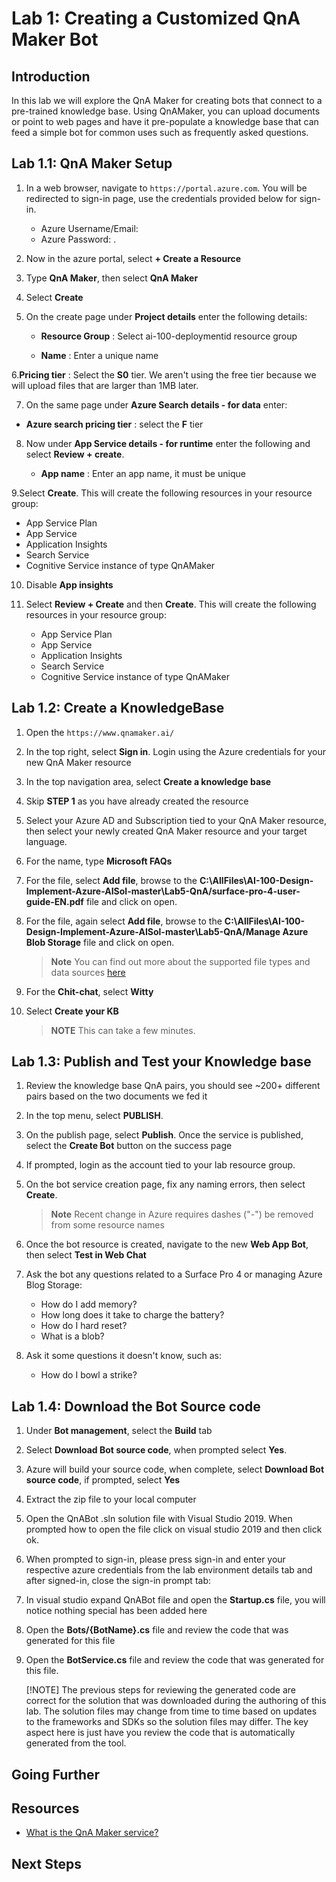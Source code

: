 # Lab 1: Creating a Customized QnA Maker Bot

## Introduction

In this lab we will explore the QnA Maker for creating bots that connect to a pre-trained knowledge base.  Using QnAMaker, you can upload documents or point to web pages and have it pre-populate a knowledge base that can feed a simple bot for common uses such as frequently asked questions.

## Lab 1.1: QnA Maker Setup

1. In a web browser, navigate to ```https://portal.azure.com```. You will be redirected to sign-in page, use the credentials provided below for sign-in.
    * Azure Username/Email: <inject key="AzureAdUserEmail"></inject>
    * Azure Password: <inject key="AzureAdUserPassword"></inject>.

2. Now in the azure portal, select **+ Create a Resource**

3. Type **QnA Maker**, then select **QnA Maker**

4. Select **Create**

5. On the create page under **Project details** enter the following details:

   - **Resource Group** : Select ai-100-deploymentid resource group

   - **Name** : Enter a unique name 

6.**Pricing tier** : Select the **S0** tier. We aren't using the free tier because we will upload files that are larger than 1MB later.

7. On the same page under **Azure Search details - for data** enter:

 - **Azure search pricing tier** : select the **F** tier

8. Now under **App Service details - for runtime** enter the following and select **Review + create**.

   - **App name** : Enter an app name, it must be unique

9.Select **Create**.  This will create the following resources in your resource group:

- App Service Plan
- App Service
- Application Insights
- Search Service
- Cognitive Service instance of type QnAMaker

10. Disable **App insights**

11. Select **Review + Create** and then **Create**. This will create the following resources in your resource group:

    - App Service Plan
    - App Service
    - Application Insights
    - Search Service
    - Cognitive Service instance of type QnAMaker

## Lab 1.2: Create a KnowledgeBase

1. Open the ```https://www.qnamaker.ai/```

1. In the top right, select **Sign in**.  Login using the Azure credentials for your new QnA Maker resource

1. In the top navigation area, select **Create a knowledge base**

1. Skip **STEP 1** as you have already created the resource

1. Select your Azure AD and Subscription tied to your QnA Maker resource, then select your newly created QnA Maker resource and your target language.

1. For the name, type **Microsoft FAQs**

1. For the file, select **Add file**, browse to the **C:\AllFiles\AI-100-Design-Implement-Azure-AISol-master\Lab5-QnA/surface-pro-4-user-guide-EN.pdf** file and click on open.

1. For the file, again select **Add file**, browse to the **C:\AllFiles\AI-100-Design-Implement-Azure-AISol-master\Lab5-QnA/Manage Azure Blob Storage** file and click on open.

    > **Note** You can find out more about the supported file types and data sources [here](https://docs.microsoft.com/en-us/azure/cognitive-services/qnamaker/concepts/data-sources-supported)

1. For the **Chit-chat**, select **Witty**

1. Select **Create your KB**

    > **NOTE** This can take a few minutes.

## Lab 1.3: Publish and Test your Knowledge base

1. Review the knowledge base QnA pairs, you should see ~200+ different pairs based on the two documents we fed it

1. In the top menu, select **PUBLISH**.  

1. On the publish page, select **Publish**.  Once the service is published, select the **Create Bot** button on the success page

1. If prompted, login as the account tied to your lab resource group.

1. On the bot service creation page, fix any naming errors, then select **Create**.

    > **Note**  Recent change in Azure requires dashes ("-") be removed from some resource names

1. Once the bot resource is created, navigate to the new **Web App Bot**, then select **Test in Web Chat**

1. Ask the bot any questions related to a Surface Pro 4 or managing Azure Blog Storage:

    - How do I add memory?
    - How long does it take to charge the battery?
    - How do I hard reset?
    - What is a blob?

1. Ask it some questions it doesn't know, such as:

    - How do I bowl a strike?

## Lab 1.4: Download the Bot Source code

1. Under **Bot management**, select the **Build** tab

1. Select **Download Bot source code**, when prompted select **Yes**.  

1. Azure will build your source code, when complete, select **Download Bot source code**, if prompted, select **Yes**

1. Extract the zip file to your local computer

1. Open the QnABot .sln solution file with Visual Studio 2019. When prompted how to open the file click on visual studio 2019 and then click ok.

1. When prompted to sign-in, please press sign-in and enter your respective azure credentials from the lab environment details tab and after signed-in, close the sign-in prompt tab:

1. In visual studio expand QnABot file and open the **Startup.cs** file, you will notice nothing special has been added here

1. Open the **Bots/{BotName}.cs** file and review the code that was generated for this file

1. Open the **BotService.cs** file and review the code that was generated for this file.

    [!NOTE] The previous steps for reviewing the generated code are correct for the solution that was downloaded during the authoring of this lab.  The solution files may change from time to time based on updates to the frameworks and SDKs so the solution files may differ.  The key aspect here is just have you review the code that is automatically generated from the tool.

## Going Further


## Resources

- [What is the QnA Maker service?](https://docs.microsoft.com/en-us/azure/cognitive-services/qnamaker/overview/overview)

## Next Steps

